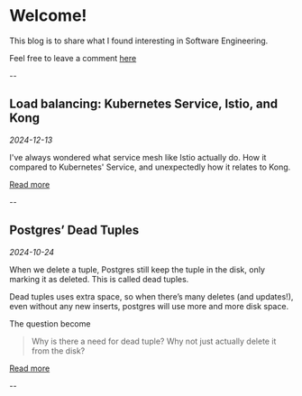 # Welcome!

This blog is to share what I found interesting in Software Engineering.

Feel free to leave a comment [here](https://github.com/nawaitesidah/blog/discussions) 

--

## Load balancing: Kubernetes Service, Istio, and Kong

*2024-12-13*

I've always wondered what service mesh like Istio actually do. How it compared to Kubernetes' Service, and unexpectedly how it relates to Kong.

[Read more](?load-balancing-kubernetes-service-istio-and-kong)

--

## Postgres’ Dead Tuples

*2024-10-24*

When we delete a tuple, Postgres still keep the tuple in the disk, only marking it as deleted. This is called dead tuples.

Dead tuples uses extra space, so when there’s many deletes (and updates!), even without any new inserts, postgres will use more and more disk space. 

The question become

> Why is there a need for dead tuple? Why not just actually delete it from the disk?

[Read more](?postgres-dead-tuple)

--

